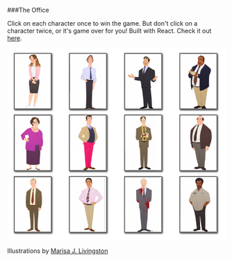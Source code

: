 ###The Office

Click on each character once to win the game. But don't click on a character twice, or it's game over for you!
Built with React. Check it out [here](https://tashiwangmo.github.io/theoffice/).

![Image of screenshot](./public/images/readme.png)

Illustrations by [Marisa J. Livingston](http://marisalivingston.tumblr.com/)
